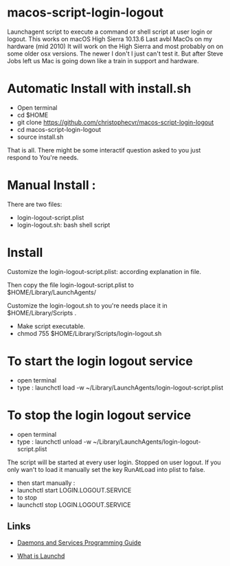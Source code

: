 # macos-script-login-logout
Launchagent script to execute a command or shell script at user login or logout.
This works on macOS High Sierra 10.13.6 Last avbl MacOs on my hardware (mid 2010)
It will work on the High Sierra and most probably on on some older osx versions.
The newer I don't I just can't test it. But after Steve Jobs left us Mac is going down like a train in support and hardware.

# Automatic Install with install.sh

- Open terminal
- cd $HOME
- git clone https://github.com/christophecvr/macos-script-login-logout
- cd macos-script-login-logout
- source install.sh

That is all. There might be some interactif question asked to you just respond to You're needs.

# Manual Install :

There are two files:
- login-logout-script.plist
- login-logout.sh: bash shell script

# Install

Customize the login-logout-script.plist: according explanation in file.

Then copy the file login-logout-script.plist to $HOME/Library/LaunchAgents/

Customize the login-logout.sh to you're needs
place it in $HOME/Library/Scripts .
- Make script executable.
- chmod 755 $HOME/Library/Scripts/login-logout.sh

# To start the login logout service
- open terminal
- type : launchctl load -w ~/Library/LaunchAgents/login-logout-script.plist

# To stop the login logout service
- open terminal
- type : launchctl unload -w ~/Library/LaunchAgents/login-logout-script.plist

The script will be started at every user login. Stopped on user logout.
If you only wan't to load it manually set the key RunAtLoad into plist to false.
- then start manually :
- launchctl start LOGIN.LOGOUT.SERVICE
- to stop
- launchctl stop LOGIN.LOGOUT.SERVICE

## Links

- [Daemons and Services Programming Guide][1]
- [What is Launchd][2]


  [1]: https://developer.apple.com/library/archive/documentation/MacOSX/Conceptual/BPSystemStartup/Chapters/Introduction.html
  [2]: http://www.launchd.info/ 
